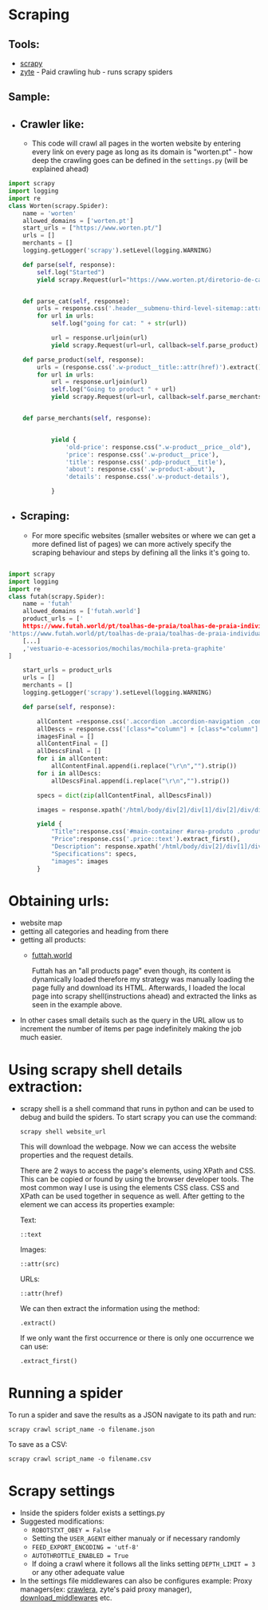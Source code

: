# Scraping
## Tools:
  - [scrapy](https://scrapy.org/)
  - [zyte](https://www.zyte.com/) - Paid crawling hub - runs scrapy spiders

## Sample:
  - ## Crawler like:
    - This code will crawl all pages in the worten website by entering every link on every page as long as its domain is "worten.pt" - how deep the crawling goes can be defined in the ```settings.py``` (will be explained ahead)

```python
import scrapy
import logging
import re
class Worten(scrapy.Spider):
    name = 'worten'
    allowed_domains = ['worten.pt']
    start_urls = ["https://www.worten.pt/"]
    urls = []
    merchants = []
    logging.getLogger('scrapy').setLevel(logging.WARNING)

    def parse(self, response):
        self.log("Started")
        yield scrapy.Request(url="https://www.worten.pt/diretorio-de-categorias", callback=self.parse_cat)


    def parse_cat(self, response):
        urls = response.css('.header__submenu-third-level-sitemap::attr(href)').extract()
        for url in urls:
            self.log("going for cat: " + str(url))

            url = response.urljoin(url)
            yield scrapy.Request(url=url, callback=self.parse_product)

    def parse_product(self, response):
        urls = (response.css('.w-product__title::attr(href)').extract())
        for url in urls:
            url = response.urljoin(url)
            self.log("Going to product " + url)
            yield scrapy.Request(url=url, callback=self.parse_merchants)


    def parse_merchants(self, response):


            yield {
                'old-price': response.css(".w-product__price__old"),
                'price': response.css('.w-product__price'),
                'title': response.css('.pdp-product__title'),
                'about': response.css('.w-product-about'),
                'details': response.css('.w-product-details'),

            }
```

  - ## Scraping:
    - For more specific websites (smaller websites or where we can get a more defined list of pages) we can more actively specify the scraping behaviour and steps by defining all the links it's going to.

```python

import scrapy
import logging
import re
class futah(scrapy.Spider):
    name = 'futah'
    allowed_domains = ['futah.world']
    product_urls = ['
    https://www.futah.world/pt/toalhas-de-praia/toalhas-de-praia-individuais/match-no-futuro-pack-2-toalhas',
'https://www.futah.world/pt/toalhas-de-praia/toalhas-de-praia-individuais/match-na-floresta-pack-2-toalhas', 'https://www.futah.world/pt/toalhas-de-praia/toalhas-de-praia-individuais/match-no-cafe-pack-2-toalhas', 'https://www.futah.world/pt/toalhas-de-praia/toalhas-de-praia-individuais/match-no-oceano-pack-2-toalhas', 'https://www.futah.world/pt/toalhas-de-praia/toalhas-de-praia-individuais/cangas/wwf-hippocampus-toalha-individual', 'https://www.futah.world/pt/toalhas-de-praia/toalhas-de-praia-individuais/cangas/wwf-lynx-toalha-individual', 'https://www.futah.world/pt/toalhas-de-praia/toalhas-de-praia-individuais/cangas/guadiana-castanha-toalha-individual', 'https://www.futah.world/pt/toalhas-de-praia/toalhas-de-praia-individuais/cangas/formosa-mocha-toalha-individual', 'https://www.futah.world/pt/toalhas-de-praia/toalhas-de-praia-individuais/cangas/formosa-violeta-e-verde-agua-toalha-individual', 'https://www.futah.world/pt/toalhas-de-praia/toalhas-de-praia-individuais/cangas/formosa-coral-e-pessego-toalha-individual', 'https://www.futah.world/pt/toalhas-de-praia/toalhas-de-praia-individuais/cangas/barra-cinza-toalha-individual', 'https://www.futah.world/pt/toalhas-de-praia/toalhas-de-praia-individuais/cangas/barra-amarela-toalha-individual', 'https://www.futah.world/pt/toalhas-de-praia/toalhas-de-praia-individuais/pareo/supertubos-coral-toalha-individual', 'https://www.futah.world/pt/toalhas-de-praia/toalhas-de-praia-individuais/pareo/supertubos-mostarda-toalha-individual', 'https://www.futah.world/pt/toalhas-de-praia/toalhas-de-praia-individuais/pareo/supertubos-violeta-toalha-individual',
    [...] 
    ,'vestuario-e-acessorios/mochilas/mochila-preta-graphite'
]

    start_urls = product_urls
    urls = []
    merchants = []
    logging.getLogger('scrapy').setLevel(logging.WARNING)

    def parse(self, response):

        allContent =response.css('.accordion .accordion-navigation .content .accordion-titulo').xpath('text()').extract()
        allDescs = response.css('[class*="column"] + [class*="column"]:last-child').xpath('text()').extract()
        imagesFinal = []
        allContentFinal = []
        allDescsFinal = []
        for i in allContent:
            allContentFinal.append(i.replace("\r\n","").strip())
        for i in allDescs:
            allDescsFinal.append(i.replace("\r\n","").strip())

        specs = dict(zip(allContentFinal, allDescsFinal))

        images = response.xpath('/html/body/div[2]/div[1]/div[2]/div/div/div/div/section/div[1]/div/div[2]/div[1]/div[1]/div//img/@src').extract()

        yield {
            "Title":response.css('#main-container #area-produto .produto-top-wrapper .produto-detalhes-wrapper .produto-detalhes-inner-wrapper h1, #dialog-quick-buy #area-produto .produto-top-wrapper .produto-detalhes-wrapper .produto-detalhes-inner-wrapper h1::text').xpath('text()').extract_first(),
            "Price":response.css('.price::text').extract_first(),
            "Description": response.xpath('/html/body/div[2]/div[1]/div[2]/div/div/div/div/section/div[1]/div/div[2]/div[2]/div/div[5]/p//text()').extract_first(),
            "Specifications": specs,
            "images": images
        }
```
    
# Obtaining urls:
  - website map
  - getting all categories and heading from there
  - getting all products:
    -  [futtah.world]('https://www.futah.world/en/all')
        
        Futtah has an "all products page" even though, its content is dynamically loaded therefore my strategy was manually loading the page fully and download its HTML. Afterwards, I loaded the local page into scrapy shell(instructions ahead) and extracted the links as seen in the example above.
  - In other cases small details such as the query in the URL allow us to increment the number of items per page indefinitely making the job much easier.
  
# Using scrapy shell details extraction:
  - scrapy shell is a shell command that runs in python and can be used to debug and build the spiders. To start scrapy you can use the command:
    ``` 
    scrapy shell website_url
    ```
    This will download the webpage. Now we can access the website properties and the request details.

    There are 2 ways to access the page's elements, using XPath and CSS. This can be copied or found by using the browser developer tools. The most common way I use is using the elements CSS class. CSS and XPath can be used together in sequence as well. After getting to the element we can access its properties example: 
    
    Text:
    ``` 
    ::text
    ``` 
    Images:
    ```  
    ::attr(src)
    ```
    URLs:
    ```
    ::attr(href)
    ```
    We can then extract the information using the method: 
    ``` 
    .extract()
    ```
    If we only want the first occurrence or there is only one occurrence we can use:
    ``` 
    .extract_first()
    ```

# Running a spider
  To run a spider and save the results as a JSON navigate to its path and run:
    
    scrapy crawl script_name -o filename.json
  To save as a CSV:
    
    scrapy crawl script_name -o filename.csv

# Scrapy settings
- Inside the spiders folder exists a settings.py
- Suggested modifications:
    - ``` ROBOTSTXT_OBEY = False ```
    - Setting the ```USER_AGENT``` either manualy or if necessary randomly
    - ```FEED_EXPORT_ENCODING = 'utf-8'```
    - ```AUTOTHROTTLE_ENABLED = True```
    - If doing a crawl where it follows all the links setting ```DEPTH_LIMIT = 3``` or any other adequate value
- In the settings file middlewares can also be configures example: Proxy managers(ex: [crawlera](https://www.zyte.com/smart-proxy-manager/), zyte's paid proxy manager), [download_middlewares](https://docs.scrapy.org/en/latest/topics/downloader-middleware.html) etc.

